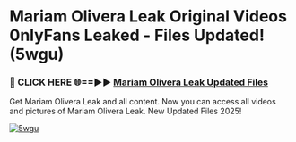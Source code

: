 # Mariam Olivera Leak Original Videos 0nlyFans Leaked - Files Updated! (5wgu)

<h3>🔴 CLICK HERE 🌐==►► <a href="https://tinyurl.com/2m67pmp6" rel="nofollow">Mariam Olivera Leak Updated Files</a></h3>

Get Mariam Olivera Leak and all content. Now you can access all videos and pictures of Mariam Olivera Leak. New Updated Files 2025!

[![5wgu](https://i.imgur.com/H4QAA4z.gif)](https://tinyurl.com/2m67pmp6)